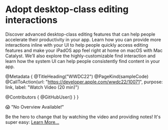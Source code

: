 # Adopt desktop-class editing interactions

Discover advanced desktop-class editing features that can help people accelerate their productivity in your app. Learn how you can provide more interactions inline with your UI to help people quickly access editing features and make your iPadOS app feel right at home on macOS with Mac Catalyst. We’ll also explore the highly-customizable find interaction and learn how the system UI can help people consistently find content in your app.

@Metadata {
   @TitleHeading("WWDC22")
   @PageKind(sampleCode)
   @CallToAction(url: "https://developer.apple.com/wwdc22/10071", purpose: link, label: "Watch Video (20 min)")

   @Contributors {
      @GitHubUser(<replace this with your GitHub handle>)
   }
}

😱 "No Overview Available!"

Be the hero to change that by watching the video and providing notes! It's super easy:
 [Learn More…](https://wwdcnotes.com/documentation/wwdcnotes/contributing)
